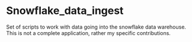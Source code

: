 # Snowflake_data_ingest
Set of scripts to work with data going into the snowflake data warehouse.
This is not a complete application, rather my specific contributions. 
